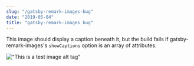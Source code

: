 ```yaml
---
slug: "/gatsby-remark-images-bug"
date: "2019-05-04"
title: "gatsby-remark-images bug"
---
```


This image should display a caption beneath it, but the build fails if gatsby-remark-images's `showCaptions` option is an array of attributes.

!["This is a test image alt tag"](/denny-muller-uuMbFhgVpuw-unsplash.jpg "This is a test image title")
